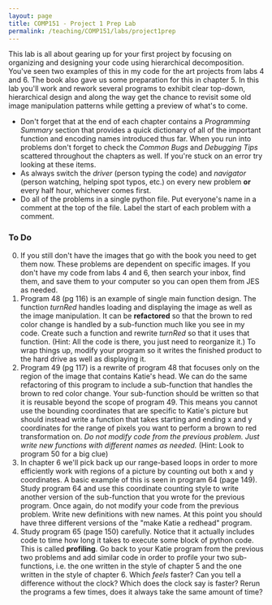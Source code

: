 ```yaml
---
layout: page
title: COMP151 - Project 1 Prep Lab
permalink: /teaching/COMP151/labs/project1prep
---
```


This lab is all about gearing up for your first project by focusing on organizing and designing your code using hierarchical decomposition. You've seen two examples of this in my code for the art projects from labs 4 and 6. The book also gave us some preparation for this in chapter 5.  In this lab you'll work and rework several programs to exhibit clear top-down, hierarchical design and along the way get the chance to revisit some old image manipulation patterns while getting a preview of what's to come.


* Don't forget that at the end of each chapter contains a *Programming Summary* section that provides a quick dictionary of all of the important function and encoding names introduced thus far. When you run into problems don't forget to check the *Common Bugs* and *Debugging Tips* scattered throughout the chapters as well. If you're stuck on an error try looking at these items.
* As always switch the *driver* (person typing the code) and *navigator* (person watching, helping spot typos, etc.) on every new problem **or** every half hour, whichever comes first.
* Do all of the problems in a single python file. Put everyone's name in a comment at the top of the file. Label the start of each problem with a comment.

### To Do

0. If you still don't have the images that go with the book you need to get them now. These problems are dependent on specific images. If you don't have my code from labs 4 and 6, then search your inbox, find them, and save them to your computer so you can open them from JES as needed. 
1. Program 48 (pg 116) is an example of single main function design. The function *turnRed* handles loading and displaying the image as well as the image manipulation.  It can be **refactored** so that the brown to red color change is handled by a sub-function much like you see in my code. Create such a function and rewrite *turnRed* so that it uses that function. (Hint: All the code is there, you just need to reorganize it.) To wrap things up, modify your program so it writes the finished product to the hard drive as well as displaying it.  
2. Program 49 (pg 117) is a rewrite of program 48 that focuses only on the region of the image that contains Katie's head. We can do the same refactoring of this program to include a sub-function that handles the brown to red color change. Your sub-function should be written so that it is reusable beyond the scope of program 49. This means you cannot use the bounding coordinates that are specific to Katie's picture but should instead write a function that takes starting and ending x and y coordinates for the range of pixels you want to perform a brown to red transformation on. *Do not modify code from the previous problem. Just write new functions with different names as needed.* (Hint: Look to program 50 for a big clue)
3. In chapter 6 we'll pick back up our range-based loops in order to more efficiently work with regions of a picture by counting out both x and y coordinates. A basic example of this is seen in program 64 (page 149). Study program 64 and use this coordinate counting style to write another version of the sub-function that you wrote for the previous program. Once again, do not modify your code from the previous problem. Write new definitions with new names. At this point you should have three different versions of the "make Katie a redhead" program.
4. Study program 65 (page 150) carefully.  Notice that it actually includes code to time how long it takes to execute some block of python code.  This is called **profiling**. Go back to your Katie program from the previous two problems and add similar code in order to profile your two sub-functions, i.e. the one written in the style of chapter 5 and the one written in the style of chapter 6. Which *feels* faster? Can you tell a difference without the clock? Which does the clock say is faster? Rerun the programs a few times, does it always take the same amount of time?
